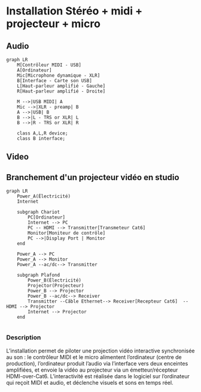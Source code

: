 # Installation Stéréo + midi + projecteur + micro

## Audio

```mermaid
graph LR
	M[Contrôleur MIDI - USB]
	A[Ordinateur]
	Mic[Microphone dynamique - XLR]
	B[Interface - Carte son USB]
	L[Haut-parleur amplifié - Gauche]
	R[Haut-parleur amplifié - Droite]

	M -->|USB MIDI| A
	Mic -->|XLR - preamp| B
	A -->|USB| B
	B -->|L - TRS or XLR| L
	B -->|R - TRS or XLR| R

	class A,L,R device;
	class B interface;
```

## Video

## Branchement d'un projecteur vidéo en studio

```mermaid
graph LR
	Power_A(Électricité)
    Internet

    subgraph Chariot
    	PC[Ordinateur]
        Internet --> PC
        PC -- HDMI --> Transmitter[Transmeteur Cat6] 
        Monitor[Moniteur de contrôle]
        PC -->|Display Port | Monitor
    end

	Power_A --> PC
	Power_A --> Monitor
    Power_A --ac/dc--> Transmitter

    subgraph Plafond
        Power_B(Électricité)
        Projector(Projecteur)
    	Power_B --> Projector
        Power_B --ac/dc--> Receiver
        Transmitter --Câble Ethernet--> Receiver[Recepteur Cat6]  -- HDMI --> Projector
        Internet --> Projector
    end


```

### Description

L’installation permet de piloter une projection vidéo interactive synchronisée au son : le contrôleur MIDI et le micro alimentent l’ordinateur (centre de production), l’ordinateur produit l’audio via l’interface vers deux enceintes amplifiées, et envoie la vidéo au projecteur via un émetteur/récepteur HDMI-over-Cat6. L’interactivité est réalisée dans le logiciel sur l’ordinateur qui reçoit MIDI et audio, et déclenche visuels et sons en temps réel.


